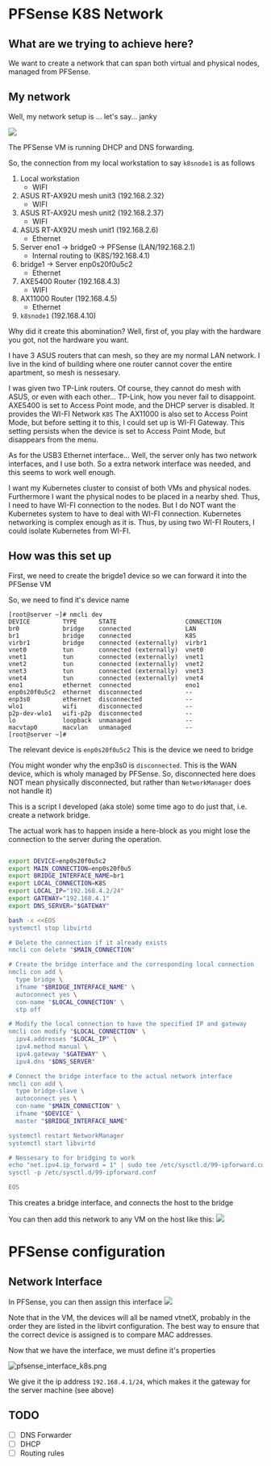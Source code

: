 PFSense K8S Network
=======================

What are we trying to achieve here?
------------------------------------------------
We want to create a network that can span both virtual and physical nodes, managed from PFSense.

My network
----------------
Well, my network setup is ... let's say... janky

![](/pfsense/Janky%20Network.svg)

The PFSense VM is running DHCP and DNS forwarding. 

So, the connection from my local workstation to say `k8snode1` is as follows

1. Local workstation 
   * WIFI
2. ASUS RT-AX92U mesh unit3 (192.168.2.32)
   * WIFI
3. ASUS RT-AX92U mesh unit2 (192.168.2.37)
   * WIFI
4. ASUS RT-AX92U mesh unit1 (192.168.2.6)
    * Ethernet
5. Server eno1 -> bridge0 -> PFSense (LAN/192.168.2.1)
    * Internal routing to (K8S/192.168.4.1) 
6. bridge1 -> Server enp0s20f0u5c2 
    * Ethernet
7. AXE5400 Router (192.168.4.3)
   * WIFI
8. AX11000 Router (192.168.4.5)
   * Ethernet
9. `k8snode1` (192.168.4.10)

Why did it create this abomination? Well, first of, you play with the hardware you got, not the hardware you want. 

I have 3 ASUS routers that can mesh, so they are my normal LAN network. I live in the kind of building where one router cannot cover the entire apartment, so mesh is nessesary.

I was given two TP-Link routers. Of course, they cannot do mesh with ASUS, or even with each other... TP-Link, how you never fail to disappoint.
AXE5400 is set to Access Point mode, and the DHCP server is disabled. It provides the WI-FI Network `K8S`
The AX11000 is also set to Access Point Mode, but before setting it to this, I could set up is WI-FI Gateway. This setting persists when the device is set to Access Point Mode, but disappears from the menu. 

As for the USB3 Ethernet interface... Well, the server only has two network interfaces, and I use both. So a extra network interface was needed, and this seems to work well enough.

I want my Kubernetes cluster to consist of both VMs and physical nodes. Furthermore I want the physical nodes to be placed in a nearby shed. Thus, I need to have WI-FI connection to the nodes. But I do NOT want the Kubernetes system to have to deal with WI-FI connection. Kubernetes networking is complex enough as it is. Thus, by using two WI-FI Routers, I could isolate Kubernetes from WI-FI. 

How was this set up
--------------------------------
First, we need to create the brigde1 device so we can forward it into the PFSense VM 

So, we need to find it's device name
```
[root@server ~]# nmcli dev 
DEVICE         TYPE      STATE                   CONNECTION  
br0            bridge    connected               LAN         
br1            bridge    connected               K8S         
virbr1         bridge    connected (externally)  virbr1      
vnet0          tun       connected (externally)  vnet0       
vnet1          tun       connected (externally)  vnet1       
vnet2          tun       connected (externally)  vnet2       
vnet3          tun       connected (externally)  vnet3       
vnet4          tun       connected (externally)  vnet4       
eno1           ethernet  connected               eno1        
enp0s20f0u5c2  ethernet  disconnected            --          
enp3s0         ethernet  disconnected            --          
wlo1           wifi      disconnected            --          
p2p-dev-wlo1   wifi-p2p  disconnected            --          
lo             loopback  unmanaged               --          
macvtap0       macvlan   unmanaged               --          
[root@server ~]# 
```

The relevant device is `enp0s20f0u5c2`
This is the device we need to bridge

(You might wonder why the enp3s0 is `disconnected`. This is the WAN device, which is wholy managed by PFSense. So, disconnected here does NOT mean physically disconnected, but rather than `NetworkManager` does not handle it)

This is a script I developed (aka stole) some time ago to do just that, i.e. create a network bridge.

The actual work has to happen inside a here-block as you might lose the connection to the server during the operation.


```bash

export DEVICE=enp0s20f0u5c2
export MAIN_CONNECTION=enp0s20f0u5
export BRIDGE_INTERFACE_NAME=br1
export LOCAL_CONNECTION=K8S
export LOCAL_IP="192.168.4.2/24"
export GATEWAY="192.168.4.1"
export DNS_SERVER="$GATEWAY"

bash -x <<EOS
systemctl stop libvirtd

# Delete the connection if it already exists
nmcli con delete "$MAIN_CONNECTION"

# Create the bridge interface and the corresponding local connection
nmcli con add \
  type bridge \
  ifname "$BRIDGE_INTERFACE_NAME" \
  autoconnect yes \
  con-name "$LOCAL_CONNECTION" \
  stp off

# Modify the local connection to have the specified IP and gateway
nmcli con modify "$LOCAL_CONNECTION" \
  ipv4.addresses "$LOCAL_IP" \
  ipv4.method manual \
  ipv4.gateway "$GATEWAY" \
  ipv4.dns "$DNS_SERVER"

# Connect the bridge interface to the actual network interface
nmcli con add \
  type bridge-slave \
  autoconnect yes \
  con-name "$MAIN_CONNECTION" \
  ifname "$DEVICE" \
  master "$BRIDGE_INTERFACE_NAME"

systemctl restart NetworkManager
systemctl start libvirtd

# Nessesary to for bridging to work 
echo "net.ipv4.ip_forward = 1" | sudo tee /etc/sysctl.d/99-ipforward.conf
sysctl -p /etc/sysctl.d/99-ipforward.conf

EOS
```

This creates a bridge interface, and connects the host to the bridge

You can then add this network to any VM on the host like this:
![](pfsense/Virt_bridged_network.png)

PFSense configuration
================================================================

Network Interface
----------------------------------------------------------------
In PFSense, you can then assign this interface
![](pfsense/pfsense_interface_assignment.png)

Note that in the VM, the devices will all be named vtnetX, probably in the order they are listed in the libvirt configuration. The best way to ensure that the correct device is assigned is to compare MAC addresses.

Now that we have the interface, we must define it's properties

![pfsense_interface_k8s.png](pfsense/pfsense_interface_k8s.png)

We give it the ip address `192.168.4.1/24`, which makes it the gateway for the server machine (see above)

TODO
------------- 
* [ ] DNS Forwarder
* [ ] DHCP
* [ ] Routing rules
